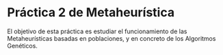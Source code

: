 # Práctica 2 de Metaheurística
El objetivo de esta práctica es estudiar el funcionamiento de las Metaheurísticas basadas en poblaciones, y en concreto de los Algoritmos
Genéticos.

